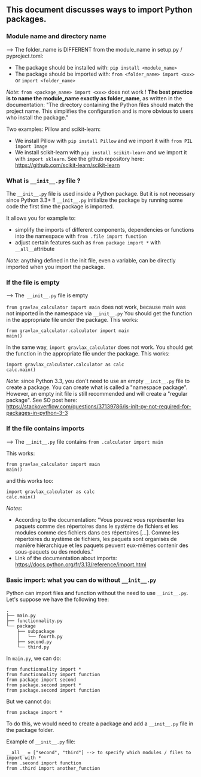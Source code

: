 ## This document discusses ways to import Python packages.

### Module name and directory name

--> The folder_name is DIFFERENT from the module_name in setup.py / pyproject.toml:

- The package should be installed with: `pip install <module_name>`
- The package should be imported with:  `from <folder_name> import <xxx>` or `import <folder_name>`

*Note*: `from <package_name> import <xxx>` does not work !
**The best practice is to name the module_name exactly as folder_name**, as written in the documentation: "The directory containing the Python files should match the project name. This simplifies the configuration and is more obvious to users who install the package."

Two examples: Pillow and scikit-learn:
 - We install Pillow with `pip install Pillow` and we import it with `from PIL import Image`
 - We install scikit-learn with `pip install scikit-learn` and we import it with `import sklearn`. See the
 github repository here: https://github.com/scikit-learn/scikit-learn

### What is `__init__.py` file ?

The `__init__.py` file is used inside a Python package. But it is not necessary since Python 3.3+ !!
`__init__.py` initialize the package by running some code the first time the package is imported.

It allows you for example to:
- simplify the imports of different components, dependencies or functions into the namespace with `from .file import function`
- adjust certain features such as `from package import *` with `__all__`attribute

*Note*: anything defined in the init file, even a variable, can be directly imported when you import the package.

### If the file is empty

--> The` __init__.py` file is empty

`from gravlax_calculator import main` does not work, because
main was not imported in the namespace via `__init__.py`
You should get the function in the appropriate file under the package. This works:
```
from gravlax_calculator.calculator import main
main()
```

In the same way, `import gravlax_calculator` does not work.
You should get the function in the appropriate file under the package. This works:
```
import gravlax_calculator.calculator as calc
calc.main()
```

*Note*: since Python 3.3, you don't need to use an empty `__init__.py` file to create a package.
You can create what is called a "namespace package". However, an empty init file is still recommended and will create a "regular package". See SO post here: https://stackoverflow.com/questions/37139786/is-init-py-not-required-for-packages-in-python-3-3

### If the file contains imports

--> The `__init__.py` file contains `from .calculator import main`

This works:
```
from gravlax_calculator import main
main()
```
and this works too:
```
import gravlax_calculator as calc
calc.main()
```

*Notes*:
- According to the documentation: "Vous pouvez vous représenter les paquets comme des répertoires dans le système de fichiers et les modules comme des fichiers dans ces répertoires [...]. Comme les répertoires du système de fichiers, les paquets sont organisés de manière hiérarchique et les paquets peuvent eux-mêmes contenir des sous-paquets ou des modules."
- Link of the documentation about imports: https://docs.python.org/fr/3.13/reference/import.html

### Basic import: what you can do without `__init__.py`

Python can import files and function without the need to use `__init__.py`.
Let's suppose we have the following tree:

```
.
├── main.py
├── functionnality.py
└── package
    ├── subpackage
    │   └── fourth.py          
    ├── second.py
    └── third.py
```

In `main.py`, we can do:
```
from functionnality import *
from functionnality import function
from package import second
from package.second import *
from package.second import function
```
But we cannot do:
```
from package import *
```
To do this, we would need to create a package and add a `__init__.py` file in the package folder.

Example of `__init__.py` file:
```
__all__ = ["second", "third"] --> to specify which modules / files to import with *
from .second import function
from .third import another_function
```
